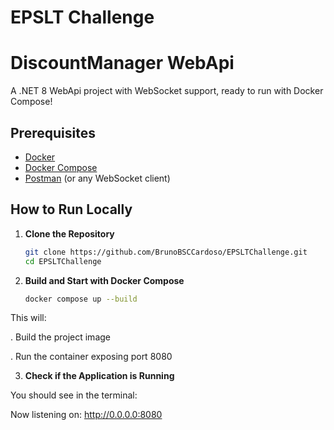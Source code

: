 # EPSLT Challenge

# DiscountManager WebApi

A .NET 8 WebApi project with WebSocket support, ready to run with Docker Compose!

## Prerequisites

- [Docker](https://www.docker.com/get-started)
- [Docker Compose](https://docs.docker.com/compose/)
- [Postman](https://www.postman.com/downloads/) (or any WebSocket client)

## How to Run Locally

1. **Clone the Repository**

   ```bash
   git clone https://github.com/BrunoBSCCardoso/EPSLTChallenge.git 
   cd EPSLTChallenge

2. **Build and Start with Docker Compose**

   ```bash
   docker compose up --build

This will:

. Build the project image

. Run the container exposing port 8080

3. **Check if the Application is Running**

You should see in the terminal:

Now listening on: http://0.0.0.0:8080

